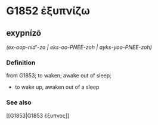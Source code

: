 # G1852 ἐξυπνίζω

## exypnízō

_(ex-oop-nid'-zo | eks-oo-PNEE-zoh | ayks-yoo-PNEE-zoh)_

### Definition

from G1853; to waken; awake out of sleep; 

- to wake up, awaken out of a sleep

### See also

[[G1853|G1853 ἔξυπνος]]
